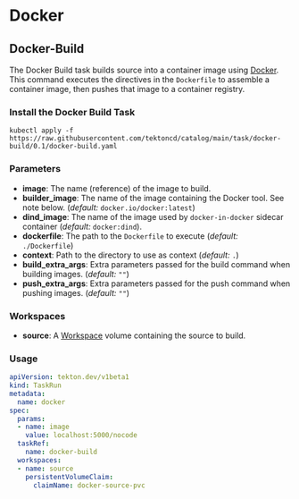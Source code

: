 # Docker

## Docker-Build

The Docker Build task builds source into a container image using [Docker](https://github.com/docker/). This command executes the directives in the `Dockerfile` to assemble a container image, then pushes that image to a container registry.

### Install the Docker Build Task

```
kubectl apply -f https://raw.githubusercontent.com/tektoncd/catalog/main/task/docker-build/0.1/docker-build.yaml
```

### Parameters

* **image**: The name (reference) of the image to build.
* **builder_image**: The name of the image containing the Docker tool. See
  note below.  (_default:_ `docker.io/docker:latest`)
* **dind_image**: The name of the image used by `docker-in-docker` sidecar container (_default:_ `docker:dind`). 
* **dockerfile**: The path to the `Dockerfile` to execute (_default:_
  `./Dockerfile`)
* **context**: Path to the directory to use as context (_default:_
  `.`)
* **build_extra_args**: Extra parameters passed for the build command when
  building images. (_default:_ `""`)
* **push_extra_args**: Extra parameters passed for the push command when
  pushing images. (_default:_ `""`)

### Workspaces

* **source**: A [Workspace](https://github.com/tektoncd/pipeline/blob/main/docs/workspaces.md) volume containing the source to build.


### Usage

```yaml
apiVersion: tekton.dev/v1beta1
kind: TaskRun
metadata:
  name: docker
spec:
  params:
  - name: image
    value: localhost:5000/nocode
  taskRef:
    name: docker-build
  workspaces:
  - name: source
    persistentVolumeClaim:
      claimName: docker-source-pvc
```
